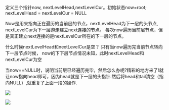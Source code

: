 定义三个指针now, nextLevelHead,nextLevelCur。初始状态now=root; nextLevelHead = nextLevelCur = NULL 

Now是用来指向正在遍历的当前层的节点，nextLevelHead为下一层的头节点, nextLevelCur为下一层游走建立next连接的节点。 每次now遍历当前层节点，但是真正建立next连接的是nextLevelCur所在的下一层的节点。

什么时候nextLevelHead和nextLevelCur是空？ 只有当now遍历完当前节点转向下一层节点时候， now的下下层节点情况未知，此时nextLevelHead和nextLevelCur为空

当now==NULL时，说明当前层已经遍历完毕，然后怎么办呢?精彩的地方来了!就让now指向head即可，因为head就是下一层的头指针.然后将head和tail清空（指向NULL）,就重复了上面一段的操作.


![](https://i.imgur.com/g3X0EnP.png)

![](https://i.imgur.com/2vHt0rs.png)

